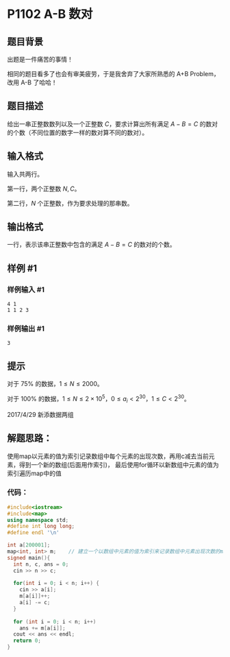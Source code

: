 # P1102    A-B 数对

## 题目背景

出题是一件痛苦的事情！

相同的题目看多了也会有审美疲劳，于是我舍弃了大家所熟悉的 A+B Problem，改用 A-B 了哈哈！

## 题目描述

给出一串正整数数列以及一个正整数 $C$，要求计算出所有满足 $A - B = C$ 的数对的个数（不同位置的数字一样的数对算不同的数对）。

## 输入格式

输入共两行。

第一行，两个正整数 $N,C$。

第二行，$N$ 个正整数，作为要求处理的那串数。

## 输出格式

一行，表示该串正整数中包含的满足 $A - B = C$ 的数对的个数。

## 样例 #1

### 样例输入 #1

```
4 1
1 1 2 3
```

### 样例输出 #1

```
3
```

## 提示

对于 $75\%$ 的数据，$1 \leq N \leq 2000$。

对于 $100\%$ 的数据，$1 \leq N \leq 2 \times 10^5$，$0 \leq a_i <2^{30}$，$1 \leq C < 2^{30}$。

2017/4/29 新添数据两组

## 解题思路：

使用map以元素的值为索引记录数组中每个元素的出现次数，再用c减去当前元素，得到一个新的数组(后面用作索引)， 最后使用for循环以新数组中元素的值为索引遍历map中的值

### 代码：

```cpp
#include<iostream>
#include<map>
using namespace std;
#define int long long;
#define endl '\n'

int a[200001];
map<int, int> m;	// 建立一个以数组中元素的值为索引来记录数组中元素出现次数的map
signed main(){
  int n, c, ans = 0;
  cin >> n >> c;
  
  for(int i = 0; i < n; i++) {
    cin >> a[i];
    m[a[i]]++;
    a[i] -= c;
  }
  
  for (int i = 0; i < n; i++)
    ans += m[a[i]];
  cout << ans << endl;
  return 0;
}
```

